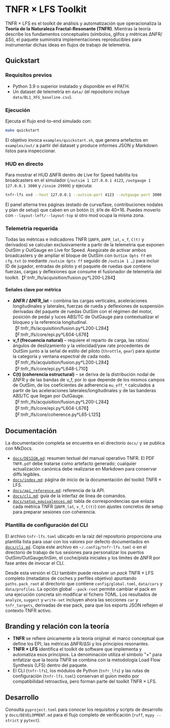 # TNFR × LFS Toolkit

TNFR × LFS es el toolkit de análisis y automatización que operacionaliza la **Teoría de la Naturaleza Fractal-Resonante (TNFR)**. Mientras la teoría describe los fundamentos conceptuales (símbolos, glifos y métricas ΔNFR/ΔSi), el paquete suministra implementaciones reproducibles para instrumentar dichas ideas en flujos de trabajo de telemetría.

## Quickstart

### Requisitos previos
- Python 3.9 o superior instalado y disponible en el PATH.
- Un dataset de telemetría en `data/` (el repositorio incluye `data/BL1_XFG_baseline.csv`).

### Ejecución
Ejecuta el flujo end-to-end simulado con:

```bash
make quickstart
```

El objetivo invoca `examples/quickstart.sh`, que genera artefactos en `examples/out/` a partir del dataset y produce informes JSON y Markdown listos para inspeccionar.

### HUD en directo

Para mostrar el HUD ΔNFR dentro de Live for Speed habilita los broadcasters en el simulador (`/outsim 1 127.0.0.1 4123`, `/outgauge 1 127.0.0.1 3000` y `/insim 29999`) y ejecuta:

```bash
tnfr-lfs osd --host 127.0.0.1 --outsim-port 4123 --outgauge-port 3000 --insim-port 29999
```

El panel alterna tres páginas (estado de curva/fase, contribuciones nodales y plan de setup) que caben en un botón `IS_BTN` de 40×16. Puedes moverlo con `--layout-left/--layout-top` si otro mod ocupa la misma zona.

### Telemetría requerida

Todas las métricas e indicadores TNFR (`ΔNFR`, `ΔNFR_lat`, `ν_f`, `C(t)` y derivados) se calculan exclusivamente a partir de la telemetría que exponen OutSim y OutGauge en Live for Speed. Asegúrate de activar ambos broadcasters y de ampliar el bloque de OutSim con `OutSim Opts ff` en `cfg.txt` (o mediante `/outsim Opts ff` seguido de `/outsim 1 …`) para incluir ID de jugador, entradas de piloto y el paquete de ruedas que contiene fuerzas, cargas y deflexiones que consume el fusionador de telemetría del toolkit.【F:tnfr_lfs/acquisition/fusion.py†L200-L284】

#### Señales clave por métrica

- **ΔNFR / ΔNFR_lat** – combina las cargas verticales, aceleraciones longitudinales y laterales, fuerzas de rueda y deflexiones de suspensión derivadas del paquete de ruedas OutSim con el régimen del motor, posición de pedal y luces ABS/TC de OutGauge para contextualizar el bloqueo y la referencia longitudinal.【F:tnfr_lfs/acquisition/fusion.py†L200-L284】【F:tnfr_lfs/core/epi.py†L604-L676】
- **ν_f (frecuencia natural)** – requiere el reparto de carga, las ratios/ángulos de deslizamiento y la velocidad/yaw rate procedentes de OutSim junto a la señal de estilo del piloto (`throttle`, `gear`) para ajustar la categoría y ventana espectral de cada nodo.【F:tnfr_lfs/acquisition/fusion.py†L200-L284】【F:tnfr_lfs/core/epi.py†L648-L710】
- **C(t) (coherencia estructural)** – se deriva de la distribución nodal de ΔNFR y de las bandas de ν_f, por lo que depende de los mismos campos de OutSim, de los coeficientes de adherencia `mu_eff_*` calculados a partir de las aceleraciones laterales/longitudinales y de las banderas ABS/TC que llegan por OutGauge.【F:tnfr_lfs/acquisition/fusion.py†L200-L284】【F:tnfr_lfs/core/epi.py†L604-L676】【F:tnfr_lfs/core/coherence.py†L65-L125】

## Documentación

La documentación completa se encuentra en el directorio `docs/` y se publica con MkDocs.

- [`docs/DESIGN.md`](docs/DESIGN.md): resumen textual del manual operativo TNFR. El PDF `TNFR.pdf` debe tratarse como artefacto generado; cualquier actualización canónica debe realizarse en Markdown para conservar diffs legibles.
- [`docs/index.md`](docs/index.md): página de inicio de la documentación del toolkit TNFR × LFS.
- [`docs/api_reference.md`](docs/api_reference.md): referencia de la API.
- [`docs/cli.md`](docs/cli.md): guía de la interfaz de línea de comandos.
- [`docs/setup_equivalences.md`](docs/setup_equivalences.md): tabla de
  correspondencias que enlaza cada métrica TNFR (`ΔNFR_lat`, `ν_f`, `C(t)`) con
  ajustes concretos de setup para preparar sesiones con coherencia.

### Plantilla de configuración del CLI

El archivo `tnfr-lfs.toml` ubicado en la raíz del repositorio proporciona una plantilla lista para usar con los valores por defecto documentados en [`docs/cli.md`](docs/cli.md). Copia este archivo en `~/.config/tnfr-lfs.toml` o en el directorio de trabajo de tus sesiones para personalizar los puertos OutSim/OutGauge/InSim, el coche/pista iniciales y los límites de ΔNFR por fase antes de invocar el CLI.

Desde esta versión el CLI también puede resolver un *pack* TNFR × LFS completo (metadatos de coches y perfiles objetivo) apuntando `paths.pack_root` al directorio que contiene `config/global.toml`, `data/cars` y `data/profiles`. La opción global `--pack-root` permite cambiar el pack en una ejecución concreta sin modificar el fichero TOML. Los resultados de `analyze`, `suggest` y `write-set` incluyen ahora las secciones `car` y `tnfr_targets`, derivadas de ese pack, para que los exports JSON reflejen el contexto TNFR activo.

## Branding y relación con la teoría

- **TNFR** se refiere únicamente a la teoría original: el marco conceptual que define los EPI, las métricas ΔNFR/ΔSi y los principios resonantes.
- **TNFR × LFS** identifica el toolkit de software que implementa y automatiza esos principios. La denominación utiliza el símbolo "×" para enfatizar que la teoría TNFR se combina con la metodología Load Flow Synthesis (LFS) dentro del paquete.
- El CLI (`tnfr-lfs`), los módulos de Python (`tnfr_lfs`) y las rutas de configuración (`tnfr-lfs.toml`) conservan el guion medio por compatibilidad retroactiva, pero forman parte del toolkit TNFR × LFS.

## Desarrollo

Consulta `pyproject.toml` para conocer los requisitos y scripts de desarrollo y
``docs/DEVELOPMENT.md`` para el flujo completo de verificación (``ruff``,
``mypy --strict`` y ``pytest``).
